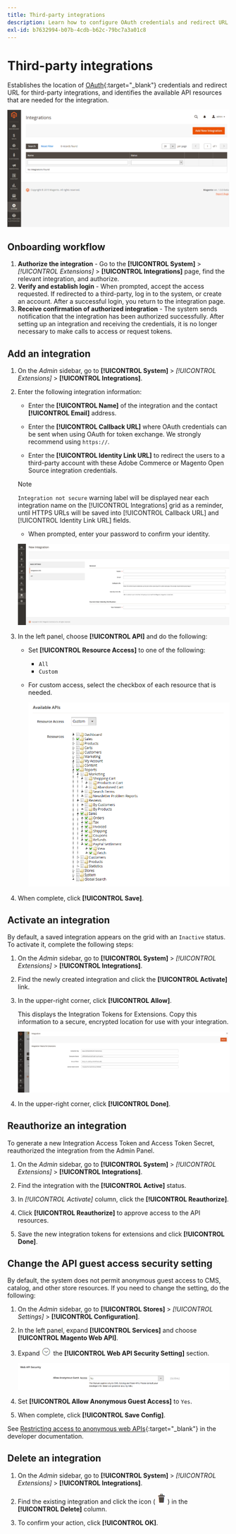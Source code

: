 ```yaml
---
title: Third-party integrations
description: Learn how to configure OAuth credentials and redirect URL for third-party integrations.
exl-id: b7632994-b07b-4cdb-b62c-79bc7a3a01c8
---
```

# Third-party integrations

Establishes the location of [OAuth](https://developer.adobe.com/commerce/webapi/get-started/authentication/gs-authentication-oauth/){:target="_blank"} credentials and redirect URL for third-party integrations, and identifies the available API resources that are needed for the integration.

![Integrations](./assets/integrations.png)<!-- zoom -->

## Onboarding workflow

1. **Authorize the integration** - Go to the **[!UICONTROL System]** > _[!UICONTROL Extensions]_ > **[!UICONTROL Integrations]** page, find the relevant integration, and authorize.
1. **Verify and establish login** - When prompted, accept the access requested. If redirected to a third-party, log in to the system, or create an account. After a successful login, you return to the integration page.
1. **Receive confirmation of authorized integration** - The system sends notification that the integration has been authorized successfully. After setting up an integration and receiving the credentials, it is no longer necessary to make calls to access or request tokens.

## Add an integration

1. On the _Admin_ sidebar, go to **[!UICONTROL System]** > _[!UICONTROL Extensions]_ > **[!UICONTROL Integrations]**.

1. Enter the following integration information:

   - Enter the **[!UICONTROL Name]** of the integration and the contact **[!UICONTROL Email]** address.

   - Enter the **[!UICONTROL Callback URL]** where OAuth credentials can be sent when using OAuth for token exchange. We strongly recommend using `https://`.

   - Enter the **[!UICONTROL Identity Link URL]** to redirect the users to a third-party account with these Adobe Commerce or Magento Open Source integration credentials.

   >[!NOTE]
   >
   >`Integration not secure` warning label will be displayed near each integration name on the [!UICONTROL Integrations] grid as a reminder, until HTTPS URLs will be saved into [!UICONTROL Callback URL] and [!UICONTROL Identity Link URL] fields.

   - When prompted, enter your password to confirm your identity.

   ![New integration](./assets/integration-new.png)<!-- zoom -->

1. In the left panel, choose **[!UICONTROL API]** and do the following:

   - Set **[!UICONTROL Resource Access]** to one of the following:

      - `All`
      - `Custom`

   - For custom access, select the checkbox of each resource that is needed.

      ![Integrations - available API](./assets/integrations-available-api.png)<!-- zoom -->

1. When complete, click **[!UICONTROL Save]**.

## Activate an integration

By default, a saved integration appears on the grid with an `Inactive` status. To activate it, complete the following steps:

1. On the _Admin_ sidebar, go to **[!UICONTROL System]** > _[!UICONTROL Extensions]_ > **[!UICONTROL Integrations]**.

1. Find the newly created integration and click the **[!UICONTROL Activate]** link.

1. In the upper-right corner, click **[!UICONTROL Allow]**.

   This displays the Integration Tokens for Extensions. Copy this information to a secure, encrypted location for use with your integration.

   ![Integration Tokens for Extensions](./assets/integration-tokens-for-extensions.png)<!-- zoom -->

1. In the upper-right corner, click **[!UICONTROL Done]**.

## Reauthorize an integration

To generate a new Integration Access Token and Access Token Secret, reauthorized the integration from the Admin Panel.

1. On the _Admin_ sidebar, go to **[!UICONTROL System]** > _[!UICONTROL Extensions]_ > **[!UICONTROL Integrations]**.

1. Find the integration with the **[!UICONTROL Active]** status.

1. In _[!UICONTROL Activate]_ column, click the **[!UICONTROL Reauthorize]**.

1. Click **[!UICONTROL Reauthorize]** to approve access to the API resources.

1. Save the new integration tokens for extensions and click **[!UICONTROL Done]**.

## Change the API guest access security setting

By default, the system does not permit anonymous guest access to CMS, catalog, and other store resources. If you need to change the setting, do the following:

1. On the _Admin_ sidebar, go to **[!UICONTROL Stores]** > _[!UICONTROL Settings]_ > **[!UICONTROL Configuration]**.

1. In the left panel, expand **[!UICONTROL Services]** and choose **[!UICONTROL Magento Web API]**.

1. Expand ![Expansion selector](../assets/icon-display-expand.png) the **[!UICONTROL Web API Security Setting]** section.

   ![Services configuration - web API security settings](./assets/web-api-security.png)<!-- zoom -->

1. Set **[!UICONTROL Allow Anonymous Guest Access]** to `Yes`.

1. When complete, click **[!UICONTROL Save Config]**.

See [Restricting access to anonymous web APIs](https://developer.adobe.com/commerce/webapi/rest/use-rest/anonymous-api-security/){:target="_blank"} in the developer documentation.

## Delete an integration

1. On the _Admin_ sidebar, go to **[!UICONTROL System]** > _[!UICONTROL Extensions]_ > **[!UICONTROL Integrations]**.

1. Find the existing integration and click the icon ( ![trashcan icon](../assets/icon-delete-trashcan-solid.png) ) in the **[!UICONTROL Delete]** column.

1. To confirm your action, click **[!UICONTROL OK]**.
